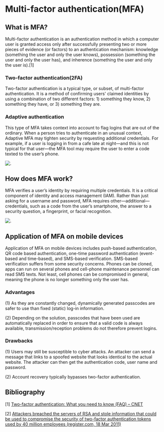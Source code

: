 # Multi-factor authentication(MFA)

## What is MFA?

Multi-factor authentication is an authentication method in which a computer user is granted access only after successfully presenting two or more pieces of evidence (or factors) to an authentication mechanism: knowledge (something the user and only the user knows), possession (something the user and only the user has), and inherence (something the user and only the user is).[1]

### Two-factor authentication(2FA)

Two-factor authentication is a typical type, or subset, of multi-factor authentication. It is a method of confirming users' claimed identities by using a combination of two different factors: 1) something they know, 2) something they have, or 3) something they are.

### Adaptive authentication

This type of MFA takes context into account to flag logins that are out of the ordinary. When a person tries to authenticate in an unusual context, Adaptive MFA may tighten security by requesting additional credentials. For example, if a user is logging in from a cafe late at night—and this is not typical for that user—the MFA tool may require the user to enter a code texted to the user’s phone.

![.](https://www.onelogin.com/assets/img/learn/adaptive-mfa.svg)


## How does MFA work?

MFA verifies a user’s identity by requiring multiple credentials. It is a critical component of identity and access management (IAM). Rather than just asking for a username and password, MFA requires other—additional—credentials, such as a code from the user’s smartphone, the answer to a security question, a fingerprint, or facial recognition.

![.](https://www.onelogin.com/assets/img/learn/high-level-mfa.svg)


## Application of MFA on mobile devices

Application of MFA on mobile devices includes push-based authentication, QR code based authentication, one-time password authentication (event-based and time-based), and SMS-based verification. SMS-based verification suffers from some security concerns. Phones can be cloned, apps can run on several phones and cell-phone maintenance personnel can read SMS texts. Not least, cell phones can be compromised in general, meaning the phone is no longer something only the user has.

### Advantages



(1) As they are constantly changed, dynamically generated passcodes are safer to use than fixed (static) log-in information.

(2) Depending on the solution, passcodes that have been used are automatically replaced in order to ensure that a valid code is always available, transmission/reception problems do not therefore prevent logins.

### Drawbacks

(1) Users may still be susceptible to cyber attacks. An attacker can send a  message that links to a spoofed website that looks identical to the actual website. The attacker can then get the authentication code, user name and password.

(2) Account recovery typically bypasses two-factor authentication.

## Bibliography

[1]  [Two-factor authentication: What you need to know (FAQ) – CNET]( https://www.cnet.com/news/two-factor-authentication-what-you-need-to-know-faq/)

[2] [Attackers breached the servers of RSA and stole information that could be used to compromise the security of two-factor authentication tokens used by 40 million employees (register.com, 18 Mar 2011)](https://www.theregister.com/2011/03/18/rsa_breach_leaks_securid_data/)
